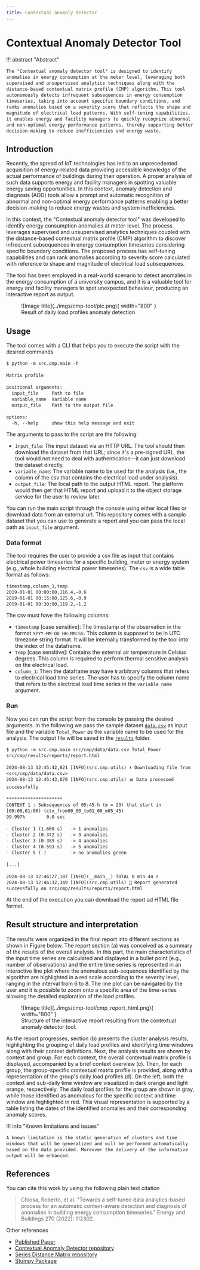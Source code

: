 ```yaml
---
title: Contextual anomaly detector
---
```


# Contextual Anomaly Detector Tool

!!! abstract "Abstract"

    The "Contextual anomaly detector tool" is designed to identify anomalies in energy consumption at the meter level, leveraging both supervised and unsupervised analytics techniques along with the distance-based contextual matrix profile (CMP) algorithm. This tool autonomously detects infrequent subsequences in energy consumption timeseries, taking into account specific boundary conditions, and ranks anomalies based on a severity score that reflects the shape and magnitude of electrical load patterns. With self-tuning capabilities, it enables energy and facility managers to quickly recognize abnormal and non-optimal energy performance patterns, thereby supporting better decision-making to reduce inefficiencies and energy waste. 

## Introduction

Recently, the spread of IoT technologies has led to an unprecedented acquisition of energy-related data providing
accessible knowledge of the actual performance of buildings during their operation. A proper analysis of such data
supports energy and facility managers in spotting valuable energy saving opportunities. In this context, anomaly
detection and diagnosis (ADD) tools allow a prompt and automatic recognition of abnormal and non-optimal energy
performance patterns enabling a better decision-making to reduce energy wastes and system inefficiencies.

In this context, the "Contextual anomaly detector tool" was developed to identify energy consumption anomalies at meter-level.
The process leverages supervised and unsupervised
analytics techniques coupled with the distance-based contextual matrix profile (CMP) algorithm to discover infrequent
subsequences in energy consumption timeseries considering specific boundary conditions. The proposed process has
self-tuning capabilities and can rank anomalies according to severity score calculated with reference to shape and
magnitude of electrical load subsequences.

The tool has been employed in a real-world scenario to detect anomalies in the energy consumption of a university
campus, and it is a valuable tool for energy and facility managers to spot unexpected behaviour, producing an
interactive report as output.

<figure markdown="span">
  ![Image title](../imgs/cmp-tool/pic.png){ width="800" }
  <figcaption>Result of daily load profiles anomaly detection</figcaption>
</figure>

## Usage

The tool comes with a CLI that helps you to execute the script with the desired commands

```console 
$ python -m src.cmp.main -h

Matrix profile

positional arguments:
  input_file     Path to file
  variable_name  Variable name
  output_file    Path to the output file

options:
  -h, --help     show this help message and exit
```

The arguments to pass to the script are the following:

* `input_file`: The input dataset via an HTTP URL. The tool should then download the dataset from that URL; since it's a
  pre-signed URL, the tool would not need to deal with authentication—it can just download the dataset directly.
* `variable_name`: The variable name to be used for the analysis (i.e., the column of the csv that contains the
  electrical load under analysis).
* `output_file`: The local path to the output HTML report. The platform would then get that HTML report and upload it to
  the object
  storage service for the user to review later.

You can run the main script through the console using either local files or download data from an external url. This
repository comes with a sample dataset that you can use to generate a report and
you can pass the local path
as `input_file` argument.

### Data format

The tool requires the user to provide a csv file as input that contains electrical power timeseries for a specific
building, meter or energy system (e.g., whole building electrical power timeseries). The `csv` is a wide table format as
follows:

```csv
timestamp,column_1,temp
2019-01-01 00:00:00,116.4,-0.6
2019-01-01 00:15:00,125.6,-0.9
2019-01-01 00:30:00,119.2,-1.2
```

The csv must have the following columns:

- `timestamp` [case sensitive]: The timestamp of the observation in the format `YYYY-MM-DD HH:MM:SS`. This column is
  supposed to be in
  UTC timezone string format. It will be internally transformed by the tool into the index of the dataframe.
- `temp` [case sensitive]: Contains the external air temperature in Celsius degrees. This column is required to perform
  thermal sensitive
  analysis on the electrical load.
- `column_1`: Then the dataframe may have `N` arbitrary columns that refers to electrical load time series. The user has
  to specify the column name that refers to the electrical load time series in the `variable_name` argument.

### Run 

Now you can run the script from the console by passing the desired arguments. In the following we pass the sample
dataset [`data.csv`](src/cmp/data/data.csv) as input file and the variable `Total_Power` as the variable name to be used
for the analysis. The output file will be saved in the [`results`](src/cmp/results) folder.

```console
$ python -m src.cmp.main src/cmp/data/data.csv Total_Power src/cmp/results/reports/report.html

2024-08-13 12:45:42,821 [INFO](src.cmp.utils) ⬇️ Downloading file from <src/cmp/data/data.csv>
2024-08-13 12:45:43,070 [INFO](src.cmp.utils) 📊 Data processed successfully

*********************
CONTEXT 1 : Subsequences of 05:45 h (m = 23) that start in [00:00,01:00) (ctx_from00_00_to01_00_m05_45)
99.997%        0.0 sec

- Cluster 1 (1.660 s)   -> 1 anomalies
- Cluster 2 (0.372 s)   -> 3 anomalies
- Cluster 3 (0.389 s)   -> 4 anomalies
- Cluster 4 (0.593 s)   -> 5 anomalies
- Cluster 5 (-)         -> no anomalies green

[...]

2024-08-13 12:46:27,187 [INFO](__main__) TOTAL 0 min 44 s
2024-08-13 12:46:32,349 [INFO](src.cmp.utils) 🎉 Report generated successfully on src/cmp/results/reports/report.html

```

At the end of the execution you can download the report ad HTML file format.

## Result structure and interpretation

The results were organized in the final report into different sections as shown in Figure below. The
report section (a) was conceived as a summary of the results of the overall analysis.
In this part, the main characteristics of the input time series are calculated and displayed in a bullet point (e.g.,
number of observations) and the entire time series is represented in an interactive line plot where the anomalous
sub-sequences identified by the algorithm are highlighted in a red scale according to the severity level, ranging in the
interval from 6 to 8. The line plot can be navigated by the user and it
is possible to zoom onto a specific area of the time-series allowing the detailed exploration of the load profiles.

<figure markdown="span">
  ![Image title](../imgs/cmp-tool/cmp_report_html.png){ width="800" }
  <figcaption>Structure of the interactive report resulting from the contextual anomaly detector tool.</figcaption>
</figure>

As the report progresses, section (b) presents the cluster analysis results,
highlighting the grouping of daily load profiles and identifying time windows along with their context definitions.
Next, the analysis results are shown by context and group. For each context, the overall contextual matrix profile is
displayed, accompanied by a brief context overview (c). Then, for each
group, the group-specific contextual matrix profile is provided, along with a representation of the group's daily load
profiles (d). On the left, both the context and sub-daily time window are
visualized in dark orange and light orange, respectively. The daily load profiles for the group are shown in gray, while
those identified as anomalous for the specific context and time window are highlighted in red. This visual
representation is supported by a table listing the dates of the identified anomalies and their corresponding anomaly
scores.

!!! info "Known limitations and issues"

    A known limitation is the static generation of clusters and time windows that will be generalized and will be performed automatically based on the data provided. Moreover the delivery of the informative output will be enhanced.

## References

You can cite this work by using the following plain text citation

> Chiosa, Roberto, et al. "Towards a self-tuned data analytics-based process for an automatic context-aware detection
> and
> diagnosis of anomalies in building energy consumption timeseries." Energy and Buildings 270 (2022): 112302.

Other references

- [Published Paper](https://www.sciencedirect.com/science/article/abs/pii/S037877882200473X?via%3Dihub)
- [Contextual Anomaly Detector repository](https://github.com/baeda-polito/contextual-anomaly-detector/)
- [Series Distance Matrix repository](https://github.com/predict-idlab/seriesdistancematrix)
- [Stumpy Package](https://stumpy.readthedocs.io/en/latest/)


